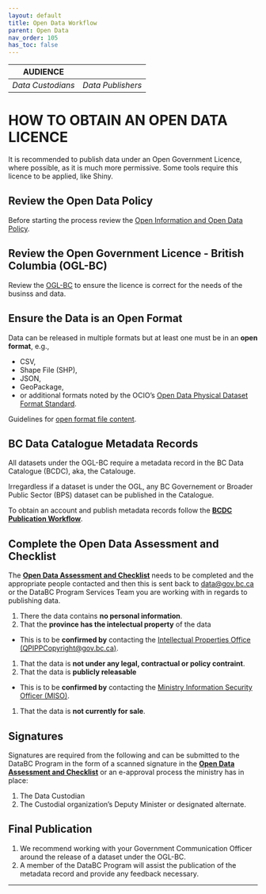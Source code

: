 ```yaml
---
layout: default
title: Open Data Workflow
parent: Open Data
nav_order: 105
has_toc: false
---
```


|**AUDIENCE**| |
|:---:|:---:|
| *Data Custodians* | *Data Publishers* | 


# HOW TO OBTAIN AN OPEN DATA LICENCE
It is recommended to publish data under an Open Government Licence, where possible, as it is much more permissive. Some tools require this licence to be applied, like Shiny.



## Review the Open Data Policy
Before starting the process review the [Open Information and Open Data Policy](https://www2.gov.bc.ca/assets/gov/british-columbians-our-governments/services-policies-for-government/information-management-technology/information-privacy/resources/policies-guidelines/open-information-open-data-policy.pdf).

## Review the Open Government Licence - British Columbia (OGL-BC) 
Review the [OGL-BC](https://www2.gov.bc.ca/gov/content?id=A519A56BC2BF44E4A008B33FCF527F61) to ensure the licence is correct for the needs of the businss and data. 

## Ensure the Data is an Open Format
Data can be released in multiple formats but at least one must be in an __open format__, e.g., 
- CSV, 
- Shape File (SHP), 
- JSON,
- GeoPackage,
- or additional formats noted by the OCIO’s [Open Data Physical Dataset Format Standard](https://www2.gov.bc.ca/assets/gov/government/services-for-government-and-broader-public-sector/information-technology-services/standards-files/open_data_physical_dataset_extract.pdf). 

Guidelines for [open format file content](dsg_bcdc_file_based_content.md).

## BC Data Catalogue Metadata Records
All datasets under the OGL-BC require a metadata record in the BC Data Catalogue (BCDC), aka, the Catalouge.

Irregardless if a dataset is under the OGL, any BC Governement or Broader Public Sector (BPS) dataset can be published in the Catalogue.

To obtain an account and publish metadata records follow the [__BCDC Publication Workflow__](dps_bcdc_w.md).

## Complete the Open Data Assessment and Checklist
The [__Open Data Assessment and Checklist__](https://www2.gov.bc.ca/assets/gov/data/open-data/open_data_assessment_and_checklist.docx) needs to be completed and the appropriate people contacted and then this is sent back to [data@gov.bc.ca](mailto:data@gov.bc.ca) or the DataBC Program Services Team you are working with in regards to publishing data.

1. There the data contains __no personal information__.
1. That the __province has the intelectual property__ of the data
 + This is to be __confirmed by__ contacting the [Intellectual Properties Office (QPIPPCopyright@gov.bc.ca)](mailto:QPIPPCopyright@gov.bc.ca).
1. That the data is __not under any legal, contractual or policy contraint__.
1. That the data is __publicly releasable__
 + This is to be __confirmed by__ contacting the [Ministry Information Security Officer (MISO)](https://intranet.gov.bc.ca/intranet/content?id=DC4623F6F1944065B83F70297ED419D7).
1. That the data is __not currently for sale__.


## Signatures
Signatures are required from the following and can be submitted to the DataBC Program in the form of a scanned signature in the [__Open Data Assessment and Checklist__](https://www2.gov.bc.ca/assets/gov/data/open-data/open_data_assessment_and_checklist.docx) or an e-approval process the ministry has in place:
1. The Data Custodian
1. The Custodial organization’s Deputy Minister or designated alternate.


## Final Publication
1. We recommend working with your Government Communication Officer around the release of a dataset under the OGL-BC.
1. A member of the DataBC Program will assist the publication of the metadata record and provide any feedback necessary.


-------------------------------------------------------
